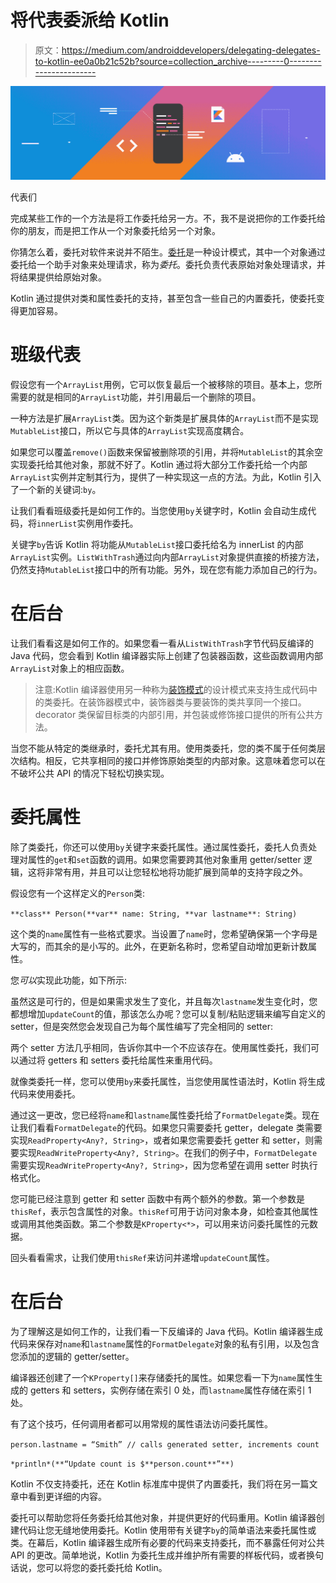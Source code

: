 # 将代表委派给 Kotlin

> 原文：<https://medium.com/androiddevelopers/delegating-delegates-to-kotlin-ee0a0b21c52b?source=collection_archive---------0----------------------->

![](img/fc82c9fa6e27477c74910d831194b1ca.png)

代表们

完成某些工作的一个方法是将工作委托给另一方。不，我不是说把你的工作委托给你的朋友，而是把工作从一个对象委托给另一个对象。

你猜怎么着，委托对软件来说并不陌生。[委托](https://en.wikipedia.org/wiki/Delegation_pattern)是一种设计模式，其中一个对象通过委托给一个助手对象来处理请求，称为*委托*。委托负责代表原始对象处理请求，并将结果提供给原始对象。

Kotlin 通过提供对类和属性委托的支持，甚至包含一些自己的内置委托，使委托变得更加容易。

# 班级代表

假设您有一个`ArrayList`用例，它可以恢复最后一个被移除的项目。基本上，您所需要的就是相同的`ArrayList`功能，并引用最后一个删除的项目。

一种方法是扩展`ArrayList`类。因为这个新类是扩展具体的`ArrayList`而不是实现`MutableList`接口，所以它与具体的`ArrayList`实现高度耦合。

如果您可以覆盖`remove()`函数来保留被删除项的引用，并将`MutableList`的其余空实现委托给其他对象，那就不好了。Kotlin 通过将大部分工作委托给一个内部`ArrayList`实例并定制其行为，提供了一种实现这一点的方法。为此，Kotlin 引入了一个新的关键词:`by`。

让我们看看班级委托是如何工作的。当您使用`by`关键字时，Kotlin 会自动生成代码，将`innerList`实例用作委托。

关键字`by`告诉 Kotlin 将功能从`MutableList`接口委托给名为 innerList 的内部`ArrayList`实例。`ListWithTrash`通过向内部`ArrayList`对象提供直接的桥接方法，仍然支持`MutableList`接口中的所有功能。另外，现在您有能力添加自己的行为。

# 在后台

让我们看看这是如何工作的。如果您看一看从`ListWithTrash`字节代码反编译的 Java 代码，您会看到 Kotlin 编译器实际上创建了包装器函数，这些函数调用内部`ArrayList`对象上的相应函数。

> 注意:Kotlin 编译器使用另一种称为[装饰模式](https://en.wikipedia.org/wiki/Decorator_pattern)的设计模式来支持生成代码中的类委托。在装饰器模式中，装饰器类与要装饰的类共享同一个接口。decorator 类保留目标类的内部引用，并包装或修饰接口提供的所有公共方法。

当您不能从特定的类继承时，委托尤其有用。使用类委托，您的类不属于任何类层次结构。相反，它共享相同的接口并修饰原始类型的内部对象。这意味着您可以在不破坏公共 API 的情况下轻松切换实现。

# 委托属性

除了类委托，你还可以使用`by`关键字来委托属性。通过属性委托，委托人负责处理对属性的`get`和`set`函数的调用。如果您需要跨其他对象重用 getter/setter 逻辑，这将非常有用，并且可以让您轻松地将功能扩展到简单的支持字段之外。

假设您有一个这样定义的`Person`类:

`**class** Person(**var** name: String, **var lastname**: String)`

这个类的`name`属性有一些格式要求。当设置了`name`时，您希望确保第一个字母是大写的，而其余的是小写的。此外，在更新名称时，您希望自动增加更新计数属性。

您*可以*实现此功能，如下所示:

虽然这是可行的，但是如果需求发生了变化，并且每次`lastname`发生变化时，您都想增加`updateCount`的值，那该怎么办呢？您可以复制/粘贴逻辑来编写自定义的 setter，但是突然您会发现自己为每个属性编写了完全相同的 setter:

两个 setter 方法几乎相同，告诉你其中一个不应该存在。使用属性委托，我们可以通过将 getters 和 setters 委托给属性来重用代码。

就像类委托一样，您可以使用`by`来委托属性，当您使用属性语法时，Kotlin 将生成代码来使用委托。

通过这一更改，您已经将`name`和`lastname`属性委托给了`FormatDelegate`类。现在让我们看看`FormatDelegate`的代码。如果您只需要委托 getter，delegate 类需要实现`ReadProperty<Any?, String>`，或者如果您需要委托 getter 和 setter，则需要实现`ReadWriteProperty<Any?, String>`。在我们的例子中，`FormatDelegate`需要实现`ReadWriteProperty<Any?, String>`，因为您希望在调用 setter 时执行格式化。

您可能已经注意到 getter 和 setter 函数中有两个额外的参数。第一个参数是`thisRef`，表示包含属性的对象。`thisRef`可用于访问对象本身，如检查其他属性或调用其他类函数。第二个参数是`KProperty<*>`，可以用来访问委托属性的元数据。

回头看看需求，让我们使用`thisRef`来访问并递增`updateCount`属性。

# 在后台

为了理解这是如何工作的，让我们看一下反编译的 Java 代码。Kotlin 编译器生成代码来保存对`name`和`lastname`属性的`FormatDelegate`对象的私有引用，以及包含您添加的逻辑的 getter/setter。

编译器还创建了一个`KProperty[]`来存储委托的属性。如果您看一下为`name`属性生成的 getters 和 setters，实例存储在索引 0 处，而`lastname`属性存储在索引 1 处。

有了这个技巧，任何调用者都可以用常规的属性语法访问委托属性。

`person.lastname = “Smith” // calls generated setter, increments count`

`*println*(**“Update count is $**person.count**”**)`

Kotlin 不仅支持委托，还在 Kotlin 标准库中提供了内置委托，我们将在另一篇文章中看到更详细的内容。

委托可以帮助您将任务委托给其他对象，并提供更好的代码重用。Kotlin 编译器创建代码让您无缝地使用委托。Kotlin 使用带有关键字`by`的简单语法来委托属性或类。在幕后，Kotlin 编译器生成所有必要的代码来支持委托，而不暴露任何对公共 API 的更改。简单地说，Kotlin 为委托生成并维护所有需要的样板代码，或者换句话说，您可以将您的委托委托给 Kotlin。